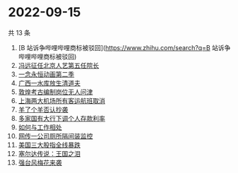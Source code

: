 # 2022-09-15

共 13 条

<!-- BEGIN ZHIHUSEARCH -->
<!-- 最后更新时间 Thu Sep 15 2022 13:16:14 GMT+0800 (China Standard Time) -->
1. [B 站诉争哔哩哔哩商标被驳回](https://www.zhihu.com/search?q=B 站诉争哔哩哔哩商标被驳回)
1. [冯远征任北京人艺第五任院长](https://www.zhihu.com/search?q=冯远征任北京人艺第五任院长)
1. [一念永恒动画第二季](https://www.zhihu.com/search?q=一念永恒动画第二季)
1. [广西一水库放生清道夫](https://www.zhihu.com/search?q=广西一水库放生清道夫)
1. [敦煌考古编制岗位无人问津](https://www.zhihu.com/search?q=敦煌考古编制岗位无人问津)
1. [上海两大机场所有客运航班取消](https://www.zhihu.com/search?q=上海两大机场所有客运航班取消)
1. [羊了个羊否认抄袭](https://www.zhihu.com/search?q=羊了个羊否认抄袭)
1. [多家国有大行下调个人存款利率](https://www.zhihu.com/search?q=多家国有大行下调个人存款利率)
1. [如何与工作相处](https://www.zhihu.com/search?q=如何与工作相处)
1. [网传一公司厕所隔间装监控](https://www.zhihu.com/search?q=网传一公司厕所隔间装监控)
1. [美国三大股指全线暴跌](https://www.zhihu.com/search?q=美国三大股指全线暴跌)
1. [塞尔达传说：王国之泪](https://www.zhihu.com/search?q=塞尔达传说：王国之泪)
1. [强台风梅花来袭](https://www.zhihu.com/search?q=强台风梅花来袭)
<!-- END ZHIHUSEARCH -->
